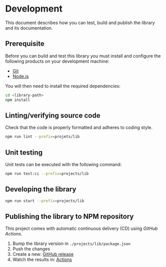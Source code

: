 # Development

This document describes how you can test, build and publish the library and its documentation.

## Prerequisite

Before you can build and test this library you must install and configure the following products on your development machine:

* [Git][git]
* [Node.js][nodejs]

You will then need to install the required dependencies:

```sh
cd <library-path>
npm install
```

## Linting/verifying source code

Check that the code is properly formatted and adheres to coding style.

```sh
npm run lint --prefix=projets/lib
```

## Unit testing

Unit tests can be executed with the following command:

```sh
npm run test:ci --prefix=projects/lib
```

## Developing the library

```sh
npm run start --prefix=projects/lib
```

## Publishing the library to NPM repository

This project comes with automatic continuous delivery (CD) using *GitHub Actions*.

1. Bump the library version in `./projects/lib/package.json`
2. Push the changes
3. Create a new: [GitHub release](https://github.com/dsi-hug/ngx-g11n/releases/new)
4. Watch the results in: [Actions](https://github.com/dsi-hug/ngx-g11n/actions)



[git]: https://git-scm.com/
[nodejs]: https://nodejs.org/
